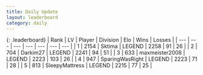 ```yaml
---
title: Daily Update
layout: leaderboard
category: daily
---
```


{: .leaderboard}
| Rank | LV | Player | Division | Elo | Wins | Losses |
| --- | --- | --- | --- | --- | --- | --- |
| <span data-change="0">1</span> | 2154 | <span title="ID: 353063">Sktima</span> | LEGEND | <span data-change="10">2258</span> | <span data-change="6">91</span> | <span data-change="1">26</span> |
| <span data-change="3">2</span> | 704 | <span title="ID: 694036">Darkim27</span> | LEGEND | <span data-change="30">2241</span> | <span data-change="5">94</span> | <span data-change="0">51</span> |
| <span data-change="-1">3</span> | 633 | <span title="ID: 410122">maxmeister2008</span> | LEGEND | <span data-change="-20">2223</span> | <span data-change="1">103</span> | <span data-change="2">26</span> |
| <span data-change="-1">4</span> | 947 | <span title="ID: 402846">SparingWasRight</span> | LEGEND | <span data-change="0">2223</span> | <span data-change="0">71</span> | <span data-change="0">28</span> |
| <span data-change="-1">5</span> | 813 | <span title="ID: 153129">SleepyMattress</span> | LEGEND | <span data-change="-6">2215</span> | <span data-change="1">77</span> | <span data-change="1">25</span> |